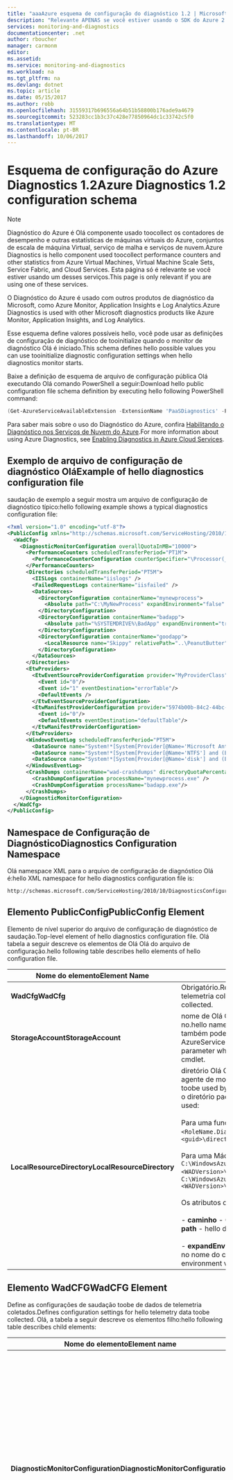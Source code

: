 ```yaml
---
title: "aaaAzure esquema de configuração do diagnóstico 1.2 | Microsoft Docs"
description: "Relevante APENAS se você estiver usando o SDK do Azure 2.5 com Máquinas Virtuais do Azure, conjuntos de dimensionamento de máquinas virtuais, Service Fabric ou Serviços de Nuvem."
services: monitoring-and-diagnostics
documentationcenter: .net
author: rboucher
manager: carmonm
editor: 
ms.assetid: 
ms.service: monitoring-and-diagnostics
ms.workload: na
ms.tgt_pltfrm: na
ms.devlang: dotnet
ms.topic: article
ms.date: 05/15/2017
ms.author: robb
ms.openlocfilehash: 31559317b696556a64b51b58800b176ade9a4679
ms.sourcegitcommit: 523283cc1b3c37c428e77850964dc1c33742c5f0
ms.translationtype: MT
ms.contentlocale: pt-BR
ms.lasthandoff: 10/06/2017
---
```

# <a name="azure-diagnostics-12-configuration-schema"></a><span data-ttu-id="e64ec-103">Esquema de configuração do Azure Diagnostics 1.2</span><span class="sxs-lookup"><span data-stu-id="e64ec-103">Azure Diagnostics 1.2 configuration schema</span></span>
> [!NOTE]
> <span data-ttu-id="e64ec-104">Diagnóstico do Azure é Olá componente usado toocollect os contadores de desempenho e outras estatísticas de máquinas virtuais do Azure, conjuntos de escala de máquina Virtual, serviço de malha e serviços de nuvem.</span><span class="sxs-lookup"><span data-stu-id="e64ec-104">Azure Diagnostics is hello component used toocollect performance counters and other statistics from Azure Virtual Machines, Virtual Machine Scale Sets, Service Fabric, and Cloud Services.</span></span>  <span data-ttu-id="e64ec-105">Esta página só é relevante se você estiver usando um desses serviços.</span><span class="sxs-lookup"><span data-stu-id="e64ec-105">This page is only relevant if you are using one of these services.</span></span>
>

<span data-ttu-id="e64ec-106">O Diagnóstico do Azure é usado com outros produtos de diagnóstico da Microsoft, como Azure Monitor, Application Insights e Log Analytics.</span><span class="sxs-lookup"><span data-stu-id="e64ec-106">Azure Diagnostics is used with other Microsoft diagnostics products like Azure Monitor, Application Insights, and Log Analytics.</span></span>

<span data-ttu-id="e64ec-107">Esse esquema define valores possíveis hello, você pode usar as definições de configuração de diagnóstico de tooinitialize quando o monitor de diagnóstico Olá é iniciado.</span><span class="sxs-lookup"><span data-stu-id="e64ec-107">This schema defines hello possible values you can use tooinitialize diagnostic configuration settings when hello diagnostics monitor starts.</span></span>  


 <span data-ttu-id="e64ec-108">Baixe a definição de esquema de arquivo de configuração pública Olá executando Olá comando PowerShell a seguir:</span><span class="sxs-lookup"><span data-stu-id="e64ec-108">Download hello public configuration file schema definition by executing hello following PowerShell command:</span></span>  

```PowerShell  
(Get-AzureServiceAvailableExtension -ExtensionName 'PaaSDiagnostics' -ProviderNamespace 'Microsoft.Azure.Diagnostics').PublicConfigurationSchema | Out-File –Encoding utf8 -FilePath 'C:\temp\WadConfig.xsd'  
```  

 <span data-ttu-id="e64ec-109">Para saber mais sobre o uso do Diagnóstico do Azure, confira [Habilitando o Diagnóstico nos Serviços de Nuvem do Azure](http://azure.microsoft.com/documentation/articles/cloud-services-dotnet-diagnostics/).</span><span class="sxs-lookup"><span data-stu-id="e64ec-109">For more information about using Azure Diagnostics, see [Enabling Diagnostics in Azure Cloud Services](http://azure.microsoft.com/documentation/articles/cloud-services-dotnet-diagnostics/).</span></span>  

## <a name="example-of-hello-diagnostics-configuration-file"></a><span data-ttu-id="e64ec-110">Exemplo de arquivo de configuração de diagnóstico Olá</span><span class="sxs-lookup"><span data-stu-id="e64ec-110">Example of hello diagnostics configuration file</span></span>  
 <span data-ttu-id="e64ec-111">saudação de exemplo a seguir mostra um arquivo de configuração de diagnóstico típico:</span><span class="sxs-lookup"><span data-stu-id="e64ec-111">hello following example shows a typical diagnostics configuration file:</span></span>  

```xml
<?xml version="1.0" encoding="utf-8"?>  
<PublicConfig xmlns="http://schemas.microsoft.com/ServiceHosting/2010/10/DiagnosticsConfiguration">  
  <WadCfg>  
    <DiagnosticMonitorConfiguration overallQuotaInMB="10000">  
      <PerformanceCounters scheduledTransferPeriod="PT1M">  
        <PerformanceCounterConfiguration counterSpecifier="\Processor(_Total)\% Processor Time" sampleRate="PT1M" unit="percent" />  
      </PerformanceCounters>  
      <Directories scheduledTransferPeriod="PT5M">  
        <IISLogs containerName="iislogs" />  
        <FailedRequestLogs containerName="iisfailed" />  
        <DataSources>  
          <DirectoryConfiguration containerName="mynewprocess">  
            <Absolute path="C:\MyNewProcess" expandEnvironment="false" />  
          </DirectoryConfiguration>  
          <DirectoryConfiguration containerName="badapp">  
            <Absolute path="%SYSTEMDRIVE%\BadApp" expandEnvironment="true" />  
          </DirectoryConfiguration>  
          <DirectoryConfiguration containerName="goodapp">  
            <LocalResource name="Skippy" relativePath="..\PeanutButter"/>  
          </DirectoryConfiguration>  
        </DataSources>  
      </Directories>  
      <EtwProviders>  
        <EtwEventSourceProviderConfiguration provider="MyProviderClass" scheduledTransferPeriod="PT5M">  
          <Event id="0"/>  
          <Event id="1" eventDestination="errorTable"/>  
          <DefaultEvents />  
        </EtwEventSourceProviderConfiguration>  
        <EtwManifestProviderConfiguration provider="5974b00b-84c2-44bc-9e58-3a2451b4e3ad" scheduledTransferLogLevelFilter="Information" scheduledTransferPeriod="PT2M">  
          <Event id="0"/>  
          <DefaultEvents eventDestination="defaultTable"/>  
        </EtwManifestProviderConfiguration>  
      </EtwProviders>  
      <WindowsEventLog scheduledTransferPeriod="PT5M">  
        <DataSource name="System!*[System[Provider[@Name='Microsoft Antimalware']]]"/>  
        <DataSource name="System!*[System[Provider[@Name='NTFS'] and (EventID=55)]]" />  
        <DataSource name="System!*[System[Provider[@Name='disk'] and (EventID=7 or EventID=52 or EventID=55)]]" />  
      </WindowsEventLog>  
      <CrashDumps containerName="wad-crashdumps" directoryQuotaPercentage="30" dumpType="Mini">  
        <CrashDumpConfiguration processName="mynewprocess.exe" />  
        <CrashDumpConfiguration processName="badapp.exe"/>  
      </CrashDumps>  
    </DiagnosticMonitorConfiguration>  
  </WadCfg>  
</PublicConfig>  

```  

## <a name="diagnostics-configuration-namespace"></a><span data-ttu-id="e64ec-112">Namespace de Configuração de Diagnóstico</span><span class="sxs-lookup"><span data-stu-id="e64ec-112">Diagnostics Configuration Namespace</span></span>  
 <span data-ttu-id="e64ec-113">Olá namespace XML para o arquivo de configuração de diagnóstico Olá é:</span><span class="sxs-lookup"><span data-stu-id="e64ec-113">hello XML namespace for hello diagnostics configuration file is:</span></span>  

```  
http://schemas.microsoft.com/ServiceHosting/2010/10/DiagnosticsConfiguration  
```  

## <a name="publicconfig-element"></a><span data-ttu-id="e64ec-114">Elemento PublicConfig</span><span class="sxs-lookup"><span data-stu-id="e64ec-114">PublicConfig Element</span></span>  
 <span data-ttu-id="e64ec-115">Elemento de nível superior do arquivo de configuração de diagnóstico de saudação.</span><span class="sxs-lookup"><span data-stu-id="e64ec-115">Top-level element of hello diagnostics configuration file.</span></span> <span data-ttu-id="e64ec-116">Olá tabela a seguir descreve os elementos de Olá Olá do arquivo de configuração.</span><span class="sxs-lookup"><span data-stu-id="e64ec-116">hello following table describes hello elements of hello configuration file.</span></span>  

|<span data-ttu-id="e64ec-117">Nome do elemento</span><span class="sxs-lookup"><span data-stu-id="e64ec-117">Element Name</span></span>|<span data-ttu-id="e64ec-118">Descrição</span><span class="sxs-lookup"><span data-stu-id="e64ec-118">Description</span></span>|  
|------------------|-----------------|  
|<span data-ttu-id="e64ec-119">**WadCfg**</span><span class="sxs-lookup"><span data-stu-id="e64ec-119">**WadCfg**</span></span>|<span data-ttu-id="e64ec-120">Obrigatório.</span><span class="sxs-lookup"><span data-stu-id="e64ec-120">Required.</span></span> <span data-ttu-id="e64ec-121">Definições de configuração para Olá toobe de dados de telemetria coletados.</span><span class="sxs-lookup"><span data-stu-id="e64ec-121">Configuration settings for hello telemetry data toobe collected.</span></span>|  
|<span data-ttu-id="e64ec-122">**StorageAccount**</span><span class="sxs-lookup"><span data-stu-id="e64ec-122">**StorageAccount**</span></span>|<span data-ttu-id="e64ec-123">nome de Olá Olá armazenamento do Azure toostore Olá de dados de conta no.</span><span class="sxs-lookup"><span data-stu-id="e64ec-123">hello name of hello Azure Storage account toostore hello data in.</span></span> <span data-ttu-id="e64ec-124">Isso também pode ser especificado como um parâmetro ao executar o cmdlet Olá AzureServiceDiagnosticsExtension conjunto.</span><span class="sxs-lookup"><span data-stu-id="e64ec-124">This may also be specified as a parameter when executing hello Set-AzureServiceDiagnosticsExtension cmdlet.</span></span>|  
|<span data-ttu-id="e64ec-125">**LocalResourceDirectory**</span><span class="sxs-lookup"><span data-stu-id="e64ec-125">**LocalResourceDirectory**</span></span>|<span data-ttu-id="e64ec-126">diretório Olá Olá toobe de máquina virtual usada pelo Olá dados de eventos do agente de monitoramento toostore.</span><span class="sxs-lookup"><span data-stu-id="e64ec-126">hello directory on hello virtual machine toobe used by hello Monitoring Agent toostore event data.</span></span> <span data-ttu-id="e64ec-127">Se não for definido, o diretório padrão de saudação é usado:</span><span class="sxs-lookup"><span data-stu-id="e64ec-127">If not set, hello default directory is used:</span></span><br /><br /> <span data-ttu-id="e64ec-128">Para uma função de Trabalho/da Web: `C:\Resources\<guid>\directory\<guid>.<RoleName.DiagnosticStore\`</span><span class="sxs-lookup"><span data-stu-id="e64ec-128">For a Worker/web role: `C:\Resources\<guid>\directory\<guid>.<RoleName.DiagnosticStore\`</span></span><br /><br /> <span data-ttu-id="e64ec-129">Para uma Máquina Virtual: `C:\WindowsAzure\Logs\Plugins\Microsoft.Azure.Diagnostics.IaaSDiagnostics\<WADVersion>\WAD<WADVersion>`</span><span class="sxs-lookup"><span data-stu-id="e64ec-129">For a Virtual Machine: `C:\WindowsAzure\Logs\Plugins\Microsoft.Azure.Diagnostics.IaaSDiagnostics\<WADVersion>\WAD<WADVersion>`</span></span><br /><br /> <span data-ttu-id="e64ec-130">Os atributos obrigatórios são:</span><span class="sxs-lookup"><span data-stu-id="e64ec-130">Required attributes are:</span></span><br /><br /> <span data-ttu-id="e64ec-131">-                      **caminho** - Olá do hello sistema toobe usado pelo diagnóstico do Azure.</span><span class="sxs-lookup"><span data-stu-id="e64ec-131">-                      **path** - hello directory on hello system toobe used by Azure Diagnostics.</span></span><br /><br /> <span data-ttu-id="e64ec-132">-                      **expandEnvironment** -controla se as variáveis de ambiente são expandidas no nome do caminho de saudação.</span><span class="sxs-lookup"><span data-stu-id="e64ec-132">-                      **expandEnvironment** - Controls whether environment variables are expanded in hello path name.</span></span>|  

## <a name="wadcfg-element"></a><span data-ttu-id="e64ec-133">Elemento WadCFG</span><span class="sxs-lookup"><span data-stu-id="e64ec-133">WadCFG Element</span></span>  
<span data-ttu-id="e64ec-134">Define as configurações de saudação toobe de dados de telemetria coletados.</span><span class="sxs-lookup"><span data-stu-id="e64ec-134">Defines configuration settings for hello telemetry data toobe collected.</span></span> <span data-ttu-id="e64ec-135">Olá, a tabela a seguir descreve os elementos filho:</span><span class="sxs-lookup"><span data-stu-id="e64ec-135">hello following table describes child elements:</span></span>  

|<span data-ttu-id="e64ec-136">Nome do elemento</span><span class="sxs-lookup"><span data-stu-id="e64ec-136">Element name</span></span>|<span data-ttu-id="e64ec-137">Descrição</span><span class="sxs-lookup"><span data-stu-id="e64ec-137">Description</span></span>|  
|------------------|-----------------|  
|<span data-ttu-id="e64ec-138">**DiagnosticMonitorConfiguration**</span><span class="sxs-lookup"><span data-stu-id="e64ec-138">**DiagnosticMonitorConfiguration**</span></span>|<span data-ttu-id="e64ec-139">Obrigatório.</span><span class="sxs-lookup"><span data-stu-id="e64ec-139">Required.</span></span> <span data-ttu-id="e64ec-140">Os atributos opcionais são:</span><span class="sxs-lookup"><span data-stu-id="e64ec-140">Optional attributes are:</span></span><br /><br /> <span data-ttu-id="e64ec-141">-                     **overallQuotaInMB** -quantidade máxima de saudação do espaço em disco local que pode ser consumido por Olá vários tipos de dados de diagnóstico coletados pelo diagnóstico do Azure.</span><span class="sxs-lookup"><span data-stu-id="e64ec-141">-                     **overallQuotaInMB** - hello maximum amount of local disk space that may be consumed by hello various types of diagnostic data collected by Azure Diagnostics.</span></span> <span data-ttu-id="e64ec-142">configuração do saudação padrão é 5120MB.</span><span class="sxs-lookup"><span data-stu-id="e64ec-142">hello default setting is 5120MB.</span></span><br /><br /> <span data-ttu-id="e64ec-143">-                     **useProxyServer** -configurar o diagnóstico do Azure toouse Olá servidor proxy conforme definido nas configurações do IE.</span><span class="sxs-lookup"><span data-stu-id="e64ec-143">-                     **useProxyServer** - Configure Azure Diagnostics toouse hello proxy server settings as set in IE settings.</span></span>|  
|<span data-ttu-id="e64ec-144">**CrashDumps**</span><span class="sxs-lookup"><span data-stu-id="e64ec-144">**CrashDumps**</span></span>|<span data-ttu-id="e64ec-145">Habilite a coleta de despejos de memória.</span><span class="sxs-lookup"><span data-stu-id="e64ec-145">Enable collection of crash dumps.</span></span> <span data-ttu-id="e64ec-146">Os atributos opcionais são:</span><span class="sxs-lookup"><span data-stu-id="e64ec-146">Optional attributes are:</span></span><br /><br /> <span data-ttu-id="e64ec-147">-                     **containerName** -nome Olá Olá do contêiner de blob em sua toobe de conta de armazenamento do Azure usado toostore despejos de memória.</span><span class="sxs-lookup"><span data-stu-id="e64ec-147">-                     **containerName** - hello name of hello blob container in your Azure Storage account toobe used toostore crash dumps.</span></span><br /><br /> <span data-ttu-id="e64ec-148">-                     **crashDumpType** -toocollect configura o diagnóstico do Azure ou completo do Mini despejos de memória.</span><span class="sxs-lookup"><span data-stu-id="e64ec-148">-                     **crashDumpType** - Configures Azure Diagnostics toocollect Mini or Full crash dumps.</span></span><br /><br /> <span data-ttu-id="e64ec-149">-                     **directoryQuotaPercentage**-configura a porcentagem de saudação do **overallQuotaInMB** toobe reservado para despejos de memória em Olá VM.</span><span class="sxs-lookup"><span data-stu-id="e64ec-149">-                     **directoryQuotaPercentage**- Configures hello percentage of **overallQuotaInMB** toobe reserved for crash dumps on hello VM.</span></span>|  
|<span data-ttu-id="e64ec-150">**DiagnosticInfrastructureLogs**</span><span class="sxs-lookup"><span data-stu-id="e64ec-150">**DiagnosticInfrastructureLogs**</span></span>|<span data-ttu-id="e64ec-151">Habilite a coleta de logs gerados pelo Diagnóstico do Azure.</span><span class="sxs-lookup"><span data-stu-id="e64ec-151">Enable collection of logs generated by Azure Diagnostics.</span></span> <span data-ttu-id="e64ec-152">Olá logs de infraestrutura de diagnóstico são úteis para solucionar Olá sistema de diagnóstico.</span><span class="sxs-lookup"><span data-stu-id="e64ec-152">hello diagnostic infrastructure logs are useful for troubleshooting hello diagnostics system itself.</span></span> <span data-ttu-id="e64ec-153">Os atributos opcionais são:</span><span class="sxs-lookup"><span data-stu-id="e64ec-153">Optional attributes are:</span></span><br /><br /> <span data-ttu-id="e64ec-154">-                     **scheduledTransferLogLevelFilter** -configura o nível de severidade mínimo Olá Olá logs coletados.</span><span class="sxs-lookup"><span data-stu-id="e64ec-154">-                     **scheduledTransferLogLevelFilter** - Configures hello minimum severity level of hello logs collected.</span></span><br /><br /> <span data-ttu-id="e64ec-155">-                     **scheduledTransferPeriod** -intervalo de saudação entre transferências agendadas toostorage arredondado toohello mais próximo minuto.</span><span class="sxs-lookup"><span data-stu-id="e64ec-155">-                     **scheduledTransferPeriod** - hello interval between scheduled transfers toostorage rounded up toohello nearest minute.</span></span> <span data-ttu-id="e64ec-156">Olá valor é um [XML "Tipo de dados de duração".](http://www.w3schools.com/schema/schema_dtypes_date.asp)</span><span class="sxs-lookup"><span data-stu-id="e64ec-156">hello value is an [XML “Duration Data Type.”](http://www.w3schools.com/schema/schema_dtypes_date.asp)</span></span>|  
|<span data-ttu-id="e64ec-157">**Diretórios**</span><span class="sxs-lookup"><span data-stu-id="e64ec-157">**Directories**</span></span>|<span data-ttu-id="e64ec-158">Habilita Olá coleção de conteúdo de saudação de um diretório, os logs de solicitação de acesso e/ou os logs do IIS com falha do IIS.</span><span class="sxs-lookup"><span data-stu-id="e64ec-158">Enables hello collection of hello contents of a directory, IIS failed access request logs and/or IIS logs.</span></span> <span data-ttu-id="e64ec-159">Atributo opcional:</span><span class="sxs-lookup"><span data-stu-id="e64ec-159">Optional attribute:</span></span><br /><br /> <span data-ttu-id="e64ec-160">**scheduledTransferPeriod** -intervalo de saudação entre transferências agendadas toostorage arredondado toohello mais próximo minuto.</span><span class="sxs-lookup"><span data-stu-id="e64ec-160">**scheduledTransferPeriod** - hello interval between scheduled transfers toostorage rounded up toohello nearest minute.</span></span> <span data-ttu-id="e64ec-161">Olá valor é um [XML "Tipo de dados de duração".](http://www.w3schools.com/schema/schema_dtypes_date.asp)</span><span class="sxs-lookup"><span data-stu-id="e64ec-161">hello value is an [XML “Duration Data Type.”](http://www.w3schools.com/schema/schema_dtypes_date.asp)</span></span>|  
|<span data-ttu-id="e64ec-162">**EtwProviders**</span><span class="sxs-lookup"><span data-stu-id="e64ec-162">**EtwProviders**</span></span>|<span data-ttu-id="e64ec-163">Configura a coleta de eventos ETW do EventSource e/ou os provedores baseados no Manifesto ETW.</span><span class="sxs-lookup"><span data-stu-id="e64ec-163">Configures collection of ETW events from EventSource and/or ETW Manifest based providers.</span></span>|  
|<span data-ttu-id="e64ec-164">**Métricas**</span><span class="sxs-lookup"><span data-stu-id="e64ec-164">**Metrics**</span></span>|<span data-ttu-id="e64ec-165">Esse elemento permite que você toogenerate uma tabela de contador de desempenho é otimizada para consultas rápidas.</span><span class="sxs-lookup"><span data-stu-id="e64ec-165">This element enables you toogenerate a performance counter table that is optimized for fast queries.</span></span> <span data-ttu-id="e64ec-166">Cada contador de desempenho que é definido em Olá **PerformanceCounters** elemento é armazenado na tabela de métricas de saudação na tabela de contador de desempenho toohello adição.</span><span class="sxs-lookup"><span data-stu-id="e64ec-166">Each performance counter that is defined in hello **PerformanceCounters** element is stored in hello Metrics table in addition toohello Performance Counter table.</span></span> <span data-ttu-id="e64ec-167">Atributo obrigatório:</span><span class="sxs-lookup"><span data-stu-id="e64ec-167">Required attribute:</span></span><br /><br /> <span data-ttu-id="e64ec-168">**resourceId** -este é o ID de recurso de saudação do hello Máquina Virtual que você está implantando o diagnóstico do Azure para.</span><span class="sxs-lookup"><span data-stu-id="e64ec-168">**resourceId** - This is hello resource ID of hello Virtual Machine you are deploying Azure Diagnostics to.</span></span> <span data-ttu-id="e64ec-169">Obter Olá **resourceID** de saudação [portal do Azure](https://portal.azure.com).</span><span class="sxs-lookup"><span data-stu-id="e64ec-169">Get hello **resourceID** from hello [Azure portal](https://portal.azure.com).</span></span> <span data-ttu-id="e64ec-170">Selecione **Procurar** -> **Grupos de Recursos** -> **<Nome\>**.</span><span class="sxs-lookup"><span data-stu-id="e64ec-170">Select **Browse** -> **Resource Groups** -> **<Name\>**.</span></span> <span data-ttu-id="e64ec-171">Clique em Olá **propriedades** lado a lado e copie o valor de saudação da saudação **ID** campo.</span><span class="sxs-lookup"><span data-stu-id="e64ec-171">Click hello **Properties** tile and copy hello value from hello **ID** field.</span></span>|  
|<span data-ttu-id="e64ec-172">**PerformanceCounters**</span><span class="sxs-lookup"><span data-stu-id="e64ec-172">**PerformanceCounters**</span></span>|<span data-ttu-id="e64ec-173">Habilita a coleta de saudação de contadores de desempenho.</span><span class="sxs-lookup"><span data-stu-id="e64ec-173">Enables hello collection of performance counters.</span></span> <span data-ttu-id="e64ec-174">Atributo opcional:</span><span class="sxs-lookup"><span data-stu-id="e64ec-174">Optional attribute:</span></span><br /><br /> <span data-ttu-id="e64ec-175">**scheduledTransferPeriod** -intervalo de saudação entre transferências agendadas toostorage arredondado toohello mais próximo minuto.</span><span class="sxs-lookup"><span data-stu-id="e64ec-175">**scheduledTransferPeriod** - hello interval between scheduled transfers toostorage rounded up toohello nearest minute.</span></span> <span data-ttu-id="e64ec-176">O valor é um [XML "Tipo de Dados de Duração".](http://www.w3schools.com/schema/schema_dtypes_date.asp)</span><span class="sxs-lookup"><span data-stu-id="e64ec-176">Value is an [XML “Duration Data Type”.](http://www.w3schools.com/schema/schema_dtypes_date.asp)</span></span>|  
|<span data-ttu-id="e64ec-177">**WindowsEventLog**</span><span class="sxs-lookup"><span data-stu-id="e64ec-177">**WindowsEventLog**</span></span>|<span data-ttu-id="e64ec-178">Habilita a coleta de saudação de Logs de eventos do Windows.</span><span class="sxs-lookup"><span data-stu-id="e64ec-178">Enables hello collection of Windows Event Logs.</span></span> <span data-ttu-id="e64ec-179">Atributo opcional:</span><span class="sxs-lookup"><span data-stu-id="e64ec-179">Optional attribute:</span></span><br /><br /> <span data-ttu-id="e64ec-180">**scheduledTransferPeriod** -intervalo de saudação entre transferências agendadas toostorage arredondado toohello mais próximo minuto.</span><span class="sxs-lookup"><span data-stu-id="e64ec-180">**scheduledTransferPeriod** - hello interval between scheduled transfers toostorage rounded up toohello nearest minute.</span></span> <span data-ttu-id="e64ec-181">O valor é um [XML "Tipo de Dados de Duração".](http://www.w3schools.com/schema/schema_dtypes_date.asp)</span><span class="sxs-lookup"><span data-stu-id="e64ec-181">Value is an [XML “Duration Data Type”.](http://www.w3schools.com/schema/schema_dtypes_date.asp)</span></span>|  

## <a name="crashdumps-element"></a><span data-ttu-id="e64ec-182">Elemento CrashDumps</span><span class="sxs-lookup"><span data-stu-id="e64ec-182">CrashDumps Element</span></span>  
 <span data-ttu-id="e64ec-183">Habilita a coleta de despejos de memória.</span><span class="sxs-lookup"><span data-stu-id="e64ec-183">Enables collection of crash dumps.</span></span> <span data-ttu-id="e64ec-184">Olá, a tabela a seguir descreve os elementos filho:</span><span class="sxs-lookup"><span data-stu-id="e64ec-184">hello following table describes child elements:</span></span>  

|<span data-ttu-id="e64ec-185">Nome do elemento</span><span class="sxs-lookup"><span data-stu-id="e64ec-185">Element Name</span></span>|<span data-ttu-id="e64ec-186">Descrição</span><span class="sxs-lookup"><span data-stu-id="e64ec-186">Description</span></span>|  
|------------------|-----------------|  
|<span data-ttu-id="e64ec-187">**CrashDumpConfiguration**</span><span class="sxs-lookup"><span data-stu-id="e64ec-187">**CrashDumpConfiguration**</span></span>|<span data-ttu-id="e64ec-188">Obrigatório.</span><span class="sxs-lookup"><span data-stu-id="e64ec-188">Required.</span></span> <span data-ttu-id="e64ec-189">Atributo obrigatório:</span><span class="sxs-lookup"><span data-stu-id="e64ec-189">Required attribute:</span></span><br /><br /> <span data-ttu-id="e64ec-190">**processName** - Olá nome do processo de saudação deseja toocollect de diagnóstico do Azure um despejo de memória para.</span><span class="sxs-lookup"><span data-stu-id="e64ec-190">**processName** - hello name of hello process you want Azure Diagnostics toocollect a crash dump for.</span></span>|  
|<span data-ttu-id="e64ec-191">**crashDumpType**</span><span class="sxs-lookup"><span data-stu-id="e64ec-191">**crashDumpType**</span></span>|<span data-ttu-id="e64ec-192">Configura o diagnóstico do Azure toocollect completo ou mini despejos de memória.</span><span class="sxs-lookup"><span data-stu-id="e64ec-192">Configures Azure Diagnostics toocollect mini or full crash dumps.</span></span>|  
|<span data-ttu-id="e64ec-193">**directoryQuotaPercentage**</span><span class="sxs-lookup"><span data-stu-id="e64ec-193">**directoryQuotaPercentage**</span></span>|<span data-ttu-id="e64ec-194">Configura o percentual de saudação do **overallQuotaInMB** toobe reservado para despejos de memória em Olá VM.</span><span class="sxs-lookup"><span data-stu-id="e64ec-194">Configures hello percentage of **overallQuotaInMB** toobe reserved for crash dumps on hello VM.</span></span>|  

## <a name="directories-element"></a><span data-ttu-id="e64ec-195">Elemento Directories</span><span class="sxs-lookup"><span data-stu-id="e64ec-195">Directories Element</span></span>  
 <span data-ttu-id="e64ec-196">Habilita Olá coleção de conteúdo de saudação de um diretório, os logs de solicitação de acesso e/ou os logs do IIS com falha do IIS.</span><span class="sxs-lookup"><span data-stu-id="e64ec-196">Enables hello collection of hello contents of a directory, IIS failed access request logs and/or IIS logs.</span></span> <span data-ttu-id="e64ec-197">Olá, a tabela a seguir descreve os elementos filho:</span><span class="sxs-lookup"><span data-stu-id="e64ec-197">hello following table describes child elements:</span></span>  

|<span data-ttu-id="e64ec-198">Nome do elemento</span><span class="sxs-lookup"><span data-stu-id="e64ec-198">Element Name</span></span>|<span data-ttu-id="e64ec-199">Descrição</span><span class="sxs-lookup"><span data-stu-id="e64ec-199">Description</span></span>|  
|------------------|-----------------|  
|<span data-ttu-id="e64ec-200">**DataSources**</span><span class="sxs-lookup"><span data-stu-id="e64ec-200">**DataSources**</span></span>|<span data-ttu-id="e64ec-201">Uma lista de diretórios toomonitor.</span><span class="sxs-lookup"><span data-stu-id="e64ec-201">A list of directories toomonitor.</span></span>|  
|<span data-ttu-id="e64ec-202">**FailedRequestLogs**</span><span class="sxs-lookup"><span data-stu-id="e64ec-202">**FailedRequestLogs**</span></span>|<span data-ttu-id="e64ec-203">Incluindo esse elemento na configuração de saudação habilita a coleta de logs de aplicativo ou site do IIS tooan solicitações com falha.</span><span class="sxs-lookup"><span data-stu-id="e64ec-203">Including this element in hello configuration enables collection of logs about failed requests tooan IIS site or application.</span></span> <span data-ttu-id="e64ec-204">Você também deve habilitar as opções de rastreamento em **system.WebServer** em **Web.config**.</span><span class="sxs-lookup"><span data-stu-id="e64ec-204">You must also enable tracing options under **system.WebServer** in **Web.config**.</span></span>|  
|<span data-ttu-id="e64ec-205">**IISLogs**</span><span class="sxs-lookup"><span data-stu-id="e64ec-205">**IISLogs**</span></span>|<span data-ttu-id="e64ec-206">Incluindo esse elemento na configuração de saudação habilita a coleta de saudação de logs do IIS:</span><span class="sxs-lookup"><span data-stu-id="e64ec-206">Including this element in hello configuration enables hello collection of IIS logs:</span></span><br /><br /> <span data-ttu-id="e64ec-207">**containerName** -nome Olá Olá do contêiner de blob em sua toobe de conta de armazenamento do Azure usado logs do IIS Olá toostore.</span><span class="sxs-lookup"><span data-stu-id="e64ec-207">**containerName** - hello name of hello blob container in your Azure Storage account toobe used toostore hello IIS logs.</span></span>|  

## <a name="datasources-element"></a><span data-ttu-id="e64ec-208">Elemento DataSources</span><span class="sxs-lookup"><span data-stu-id="e64ec-208">DataSources Element</span></span>  
 <span data-ttu-id="e64ec-209">Uma lista de diretórios toomonitor.</span><span class="sxs-lookup"><span data-stu-id="e64ec-209">A list of directories toomonitor.</span></span> <span data-ttu-id="e64ec-210">Olá, a tabela a seguir descreve os elementos filho:</span><span class="sxs-lookup"><span data-stu-id="e64ec-210">hello following table describes child elements:</span></span>  

|<span data-ttu-id="e64ec-211">Nome do elemento</span><span class="sxs-lookup"><span data-stu-id="e64ec-211">Element Name</span></span>|<span data-ttu-id="e64ec-212">Descrição</span><span class="sxs-lookup"><span data-stu-id="e64ec-212">Description</span></span>|  
|------------------|-----------------|  
|<span data-ttu-id="e64ec-213">**DirectoryConfiguration**</span><span class="sxs-lookup"><span data-stu-id="e64ec-213">**DirectoryConfiguration**</span></span>|<span data-ttu-id="e64ec-214">Obrigatório.</span><span class="sxs-lookup"><span data-stu-id="e64ec-214">Required.</span></span> <span data-ttu-id="e64ec-215">Atributo obrigatório:</span><span class="sxs-lookup"><span data-stu-id="e64ec-215">Required attribute:</span></span><br /><br /> <span data-ttu-id="e64ec-216">**containerName** -nome de Olá Olá do contêiner de blob em seu armazenamento do Azure conta toostore toobe usado arquivos de log de saudação.</span><span class="sxs-lookup"><span data-stu-id="e64ec-216">**containerName** - hello name of hello blob container in your Azure Storage account toobe used toostore hello log files.</span></span>|  

## <a name="directoryconfiguration-element"></a><span data-ttu-id="e64ec-217">Elemento DirectoryConfiguration</span><span class="sxs-lookup"><span data-stu-id="e64ec-217">DirectoryConfiguration Element</span></span>  
 <span data-ttu-id="e64ec-218">**DirectoryConfiguration** pode incluir qualquer Olá **absoluto** ou **LocalResource** elemento, mas não ambos.</span><span class="sxs-lookup"><span data-stu-id="e64ec-218">**DirectoryConfiguration** may include either hello **Absolute** or **LocalResource** element but not both.</span></span> <span data-ttu-id="e64ec-219">Olá, a tabela a seguir descreve os elementos filho:</span><span class="sxs-lookup"><span data-stu-id="e64ec-219">hello following table describes child elements:</span></span>  

|<span data-ttu-id="e64ec-220">Nome do elemento</span><span class="sxs-lookup"><span data-stu-id="e64ec-220">Element Name</span></span>|<span data-ttu-id="e64ec-221">Descrição</span><span class="sxs-lookup"><span data-stu-id="e64ec-221">Description</span></span>|  
|------------------|-----------------|  
|<span data-ttu-id="e64ec-222">**Absolute**</span><span class="sxs-lookup"><span data-stu-id="e64ec-222">**Absolute**</span></span>|<span data-ttu-id="e64ec-223">Olá caminho absoluto toohello diretório toomonitor.</span><span class="sxs-lookup"><span data-stu-id="e64ec-223">hello absolute path toohello directory toomonitor.</span></span> <span data-ttu-id="e64ec-224">Olá seguintes atributos é necessário:</span><span class="sxs-lookup"><span data-stu-id="e64ec-224">hello following attributes are required:</span></span><br /><br /> <span data-ttu-id="e64ec-225">-                     **Caminho** -Olá caminho absoluto toohello diretório toomonitor.</span><span class="sxs-lookup"><span data-stu-id="e64ec-225">-                     **Path** - hello absolute path toohello directory toomonitor.</span></span><br /><br /> <span data-ttu-id="e64ec-226">-                      **expandEnvironment** - configura se as variáveis de ambiente em Path são expandidas ou não.</span><span class="sxs-lookup"><span data-stu-id="e64ec-226">-                      **expandEnvironment** - Configures whether environment variables in Path are expanded.</span></span>|  
|<span data-ttu-id="e64ec-227">**LocalResource**</span><span class="sxs-lookup"><span data-stu-id="e64ec-227">**LocalResource**</span></span>|<span data-ttu-id="e64ec-228">Olá toomonitor do caminho relativo tooa recurso local.</span><span class="sxs-lookup"><span data-stu-id="e64ec-228">hello path relative tooa local resource toomonitor.</span></span> <span data-ttu-id="e64ec-229">Os atributos obrigatórios são:</span><span class="sxs-lookup"><span data-stu-id="e64ec-229">Required attributes are:</span></span><br /><br /> <span data-ttu-id="e64ec-230">-                     **Nome** -Olá recurso local que contém a saudação diretório toomonitor</span><span class="sxs-lookup"><span data-stu-id="e64ec-230">-                     **Name** - hello local resource that contains hello directory toomonitor</span></span><br /><br /> <span data-ttu-id="e64ec-231">-                     **relativePath** -Olá tooName relativo de caminho que contém a saudação diretório toomonitor</span><span class="sxs-lookup"><span data-stu-id="e64ec-231">-                     **relativePath** - hello path relative tooName that contains hello directory toomonitor</span></span>|  

## <a name="etwproviders-element"></a><span data-ttu-id="e64ec-232">Elemento EtwProviders</span><span class="sxs-lookup"><span data-stu-id="e64ec-232">EtwProviders Element</span></span>  
 <span data-ttu-id="e64ec-233">Configura a coleta de eventos ETW do EventSource e/ou os provedores baseados no Manifesto ETW.</span><span class="sxs-lookup"><span data-stu-id="e64ec-233">Configures collection of ETW events from EventSource and/or ETW Manifest based providers.</span></span> <span data-ttu-id="e64ec-234">Olá, a tabela a seguir descreve os elementos filho:</span><span class="sxs-lookup"><span data-stu-id="e64ec-234">hello following table describes child elements:</span></span>  

|<span data-ttu-id="e64ec-235">Nome do elemento</span><span class="sxs-lookup"><span data-stu-id="e64ec-235">Element Name</span></span>|<span data-ttu-id="e64ec-236">Descrição</span><span class="sxs-lookup"><span data-stu-id="e64ec-236">Description</span></span>|  
|------------------|-----------------|  
|<span data-ttu-id="e64ec-237">**EtwEventSourceProviderConfiguration**</span><span class="sxs-lookup"><span data-stu-id="e64ec-237">**EtwEventSourceProviderConfiguration**</span></span>|<span data-ttu-id="e64ec-238">Configura a coleta de eventos gerados desde a [classe EventSource](http://msdn.microsoft.com/library/system.diagnostics.tracing.eventsource\(v=vs.110\).aspx).</span><span class="sxs-lookup"><span data-stu-id="e64ec-238">Configures collection of events generated from [EventSource Class](http://msdn.microsoft.com/library/system.diagnostics.tracing.eventsource\(v=vs.110\).aspx).</span></span> <span data-ttu-id="e64ec-239">Atributo obrigatório:</span><span class="sxs-lookup"><span data-stu-id="e64ec-239">Required attribute:</span></span><br /><br /> <span data-ttu-id="e64ec-240">**provedor** -nome da classe de saudação do evento de EventSource hello.</span><span class="sxs-lookup"><span data-stu-id="e64ec-240">**provider** - hello class name of hello EventSource event.</span></span><br /><br /> <span data-ttu-id="e64ec-241">Os atributos opcionais são:</span><span class="sxs-lookup"><span data-stu-id="e64ec-241">Optional attributes are:</span></span><br /><br /> <span data-ttu-id="e64ec-242">-                     **scheduledTransferLogLevelFilter** -Olá conta de armazenamento de tooyour de tootransfer nível de severidade mínimo.</span><span class="sxs-lookup"><span data-stu-id="e64ec-242">-                     **scheduledTransferLogLevelFilter** - hello minimum severity level tootransfer tooyour storage account.</span></span><br /><br /> <span data-ttu-id="e64ec-243">-                     **scheduledTransferPeriod** -intervalo de saudação entre transferências agendadas toostorage arredondado toohello mais próximo minuto.</span><span class="sxs-lookup"><span data-stu-id="e64ec-243">-                     **scheduledTransferPeriod** - hello interval between scheduled transfers toostorage rounded up toohello nearest minute.</span></span> <span data-ttu-id="e64ec-244">O valor é um [XML Tipo de Dados de Duração](http://www.w3schools.com/schema/schema_dtypes_date.asp).</span><span class="sxs-lookup"><span data-stu-id="e64ec-244">Value is an [XML Duration Data Type](http://www.w3schools.com/schema/schema_dtypes_date.asp).</span></span>|  
|<span data-ttu-id="e64ec-245">**EtwManifestProviderConfiguration**</span><span class="sxs-lookup"><span data-stu-id="e64ec-245">**EtwManifestProviderConfiguration**</span></span>|<span data-ttu-id="e64ec-246">Atributo obrigatório:</span><span class="sxs-lookup"><span data-stu-id="e64ec-246">Required attribute:</span></span><br /><br /> <span data-ttu-id="e64ec-247">**provedor** -Olá GUID do provedor de eventos de saudação</span><span class="sxs-lookup"><span data-stu-id="e64ec-247">**provider** - hello GUID of hello event provider</span></span><br /><br /> <span data-ttu-id="e64ec-248">Os atributos opcionais são:</span><span class="sxs-lookup"><span data-stu-id="e64ec-248">Optional attributes are:</span></span><br /><br /> <span data-ttu-id="e64ec-249">- **scheduledTransferLogLevelFilter** -Olá conta de armazenamento de tooyour de tootransfer nível de severidade mínimo.</span><span class="sxs-lookup"><span data-stu-id="e64ec-249">- **scheduledTransferLogLevelFilter** - hello minimum severity level tootransfer tooyour storage account.</span></span><br /><br /> <span data-ttu-id="e64ec-250">-                     **scheduledTransferPeriod** -intervalo de saudação entre transferências agendadas toostorage arredondado toohello mais próximo minuto.</span><span class="sxs-lookup"><span data-stu-id="e64ec-250">-                     **scheduledTransferPeriod** - hello interval between scheduled transfers toostorage rounded up toohello nearest minute.</span></span> <span data-ttu-id="e64ec-251">O valor é um [XML Tipo de Dados de Duração](http://www.w3schools.com/schema/schema_dtypes_date.asp).</span><span class="sxs-lookup"><span data-stu-id="e64ec-251">Value is an [XML Duration Data Type](http://www.w3schools.com/schema/schema_dtypes_date.asp).</span></span>|  

## <a name="etweventsourceproviderconfiguration-element"></a><span data-ttu-id="e64ec-252">Elemento EtwEventSourceProviderConfiguration</span><span class="sxs-lookup"><span data-stu-id="e64ec-252">EtwEventSourceProviderConfiguration Element</span></span>  
 <span data-ttu-id="e64ec-253">Configura a coleta de eventos gerados desde a [classe EventSource](http://msdn.microsoft.com/library/system.diagnostics.tracing.eventsource\(v=vs.110\).aspx).</span><span class="sxs-lookup"><span data-stu-id="e64ec-253">Configures collection of events generated from [EventSource Class](http://msdn.microsoft.com/library/system.diagnostics.tracing.eventsource\(v=vs.110\).aspx).</span></span> <span data-ttu-id="e64ec-254">Olá, a tabela a seguir descreve os elementos filho:</span><span class="sxs-lookup"><span data-stu-id="e64ec-254">hello following table describes child elements:</span></span>  

|<span data-ttu-id="e64ec-255">Nome do elemento</span><span class="sxs-lookup"><span data-stu-id="e64ec-255">Element Name</span></span>|<span data-ttu-id="e64ec-256">Descrição</span><span class="sxs-lookup"><span data-stu-id="e64ec-256">Description</span></span>|  
|------------------|-----------------|  
|<span data-ttu-id="e64ec-257">**DefaultEvents**</span><span class="sxs-lookup"><span data-stu-id="e64ec-257">**DefaultEvents**</span></span>|<span data-ttu-id="e64ec-258">Atributo opcional:</span><span class="sxs-lookup"><span data-stu-id="e64ec-258">Optional attribute:</span></span><br /><br /> <span data-ttu-id="e64ec-259">**eventDestination** - Olá nome hello toostore Olá eventos de tabela em</span><span class="sxs-lookup"><span data-stu-id="e64ec-259">**eventDestination** - hello name of hello table toostore hello events in</span></span>|  
|<span data-ttu-id="e64ec-260">**Evento**</span><span class="sxs-lookup"><span data-stu-id="e64ec-260">**Event**</span></span>|<span data-ttu-id="e64ec-261">Atributo obrigatório:</span><span class="sxs-lookup"><span data-stu-id="e64ec-261">Required attribute:</span></span><br /><br /> <span data-ttu-id="e64ec-262">**ID** -id de saudação do evento de saudação.</span><span class="sxs-lookup"><span data-stu-id="e64ec-262">**id** - hello id of hello event.</span></span><br /><br /> <span data-ttu-id="e64ec-263">Atributo opcional:</span><span class="sxs-lookup"><span data-stu-id="e64ec-263">Optional attribute:</span></span><br /><br /> <span data-ttu-id="e64ec-264">**eventDestination** - Olá nome hello toostore Olá eventos de tabela em</span><span class="sxs-lookup"><span data-stu-id="e64ec-264">**eventDestination** - hello name of hello table toostore hello events in</span></span>|  

## <a name="etwmanifestproviderconfiguration-element"></a><span data-ttu-id="e64ec-265">Elemento EtwManifestProviderConfiguration</span><span class="sxs-lookup"><span data-stu-id="e64ec-265">EtwManifestProviderConfiguration Element</span></span>  
 <span data-ttu-id="e64ec-266">Olá, a tabela a seguir descreve os elementos filho:</span><span class="sxs-lookup"><span data-stu-id="e64ec-266">hello following table describes child elements:</span></span>  

|<span data-ttu-id="e64ec-267">Nome do elemento</span><span class="sxs-lookup"><span data-stu-id="e64ec-267">Element Name</span></span>|<span data-ttu-id="e64ec-268">Descrição</span><span class="sxs-lookup"><span data-stu-id="e64ec-268">Description</span></span>|  
|------------------|-----------------|  
|<span data-ttu-id="e64ec-269">**DefaultEvents**</span><span class="sxs-lookup"><span data-stu-id="e64ec-269">**DefaultEvents**</span></span>|<span data-ttu-id="e64ec-270">Atributo opcional:</span><span class="sxs-lookup"><span data-stu-id="e64ec-270">Optional attribute:</span></span><br /><br /> <span data-ttu-id="e64ec-271">**eventDestination** - Olá nome hello toostore Olá eventos de tabela em</span><span class="sxs-lookup"><span data-stu-id="e64ec-271">**eventDestination** - hello name of hello table toostore hello events in</span></span>|  
|<span data-ttu-id="e64ec-272">**Evento**</span><span class="sxs-lookup"><span data-stu-id="e64ec-272">**Event**</span></span>|<span data-ttu-id="e64ec-273">Atributo obrigatório:</span><span class="sxs-lookup"><span data-stu-id="e64ec-273">Required attribute:</span></span><br /><br /> <span data-ttu-id="e64ec-274">**ID** -id de saudação do evento de saudação.</span><span class="sxs-lookup"><span data-stu-id="e64ec-274">**id** - hello id of hello event.</span></span><br /><br /> <span data-ttu-id="e64ec-275">Atributo opcional:</span><span class="sxs-lookup"><span data-stu-id="e64ec-275">Optional attribute:</span></span><br /><br /> <span data-ttu-id="e64ec-276">**eventDestination** - Olá nome hello toostore Olá eventos de tabela em</span><span class="sxs-lookup"><span data-stu-id="e64ec-276">**eventDestination** - hello name of hello table toostore hello events in</span></span>|  

## <a name="metrics-element"></a><span data-ttu-id="e64ec-277">Elemento Metrics</span><span class="sxs-lookup"><span data-stu-id="e64ec-277">Metrics Element</span></span>  
 <span data-ttu-id="e64ec-278">Permite que você toogenerate uma tabela de contador de desempenho é otimizada para consultas rápidas.</span><span class="sxs-lookup"><span data-stu-id="e64ec-278">Enables you toogenerate a performance counter table that is optimized for fast queries.</span></span> <span data-ttu-id="e64ec-279">Olá, a tabela a seguir descreve os elementos filho:</span><span class="sxs-lookup"><span data-stu-id="e64ec-279">hello following table describes child elements:</span></span>  

|<span data-ttu-id="e64ec-280">Nome do elemento</span><span class="sxs-lookup"><span data-stu-id="e64ec-280">Element Name</span></span>|<span data-ttu-id="e64ec-281">Descrição</span><span class="sxs-lookup"><span data-stu-id="e64ec-281">Description</span></span>|  
|------------------|-----------------|  
|<span data-ttu-id="e64ec-282">**MetricAggregation**</span><span class="sxs-lookup"><span data-stu-id="e64ec-282">**MetricAggregation**</span></span>|<span data-ttu-id="e64ec-283">Atributo obrigatório:</span><span class="sxs-lookup"><span data-stu-id="e64ec-283">Required attribute:</span></span><br /><br /> <span data-ttu-id="e64ec-284">**scheduledTransferPeriod** -intervalo de saudação entre transferências agendadas toostorage arredondado toohello mais próximo minuto.</span><span class="sxs-lookup"><span data-stu-id="e64ec-284">**scheduledTransferPeriod** - hello interval between scheduled transfers toostorage rounded up toohello nearest minute.</span></span> <span data-ttu-id="e64ec-285">O valor é um [XML Tipo de Dados de Duração](http://www.w3schools.com/schema/schema_dtypes_date.asp).</span><span class="sxs-lookup"><span data-stu-id="e64ec-285">Value is an [XML Duration Data Type](http://www.w3schools.com/schema/schema_dtypes_date.asp).</span></span>|  

## <a name="performancecounters-element"></a><span data-ttu-id="e64ec-286">Elemento PerformanceCounters</span><span class="sxs-lookup"><span data-stu-id="e64ec-286">PerformanceCounters Element</span></span>  
 <span data-ttu-id="e64ec-287">Habilita a coleta de saudação de contadores de desempenho.</span><span class="sxs-lookup"><span data-stu-id="e64ec-287">Enables hello collection of performance counters.</span></span> <span data-ttu-id="e64ec-288">Olá, a tabela a seguir descreve os elementos filho:</span><span class="sxs-lookup"><span data-stu-id="e64ec-288">hello following table describes child elements:</span></span>  

|<span data-ttu-id="e64ec-289">Nome do elemento</span><span class="sxs-lookup"><span data-stu-id="e64ec-289">Element Name</span></span>|<span data-ttu-id="e64ec-290">Descrição</span><span class="sxs-lookup"><span data-stu-id="e64ec-290">Description</span></span>|  
|------------------|-----------------|  
|<span data-ttu-id="e64ec-291">**PerformanceCounterConfiguration**</span><span class="sxs-lookup"><span data-stu-id="e64ec-291">**PerformanceCounterConfiguration**</span></span>|<span data-ttu-id="e64ec-292">Olá seguintes atributos é necessário:</span><span class="sxs-lookup"><span data-stu-id="e64ec-292">hello following attributes are required:</span></span><br /><br /> <span data-ttu-id="e64ec-293">-                     **counterSpecifier** - Olá nome saudação do contador de desempenho.</span><span class="sxs-lookup"><span data-stu-id="e64ec-293">-                     **counterSpecifier** - hello name of hello performance counter.</span></span> <span data-ttu-id="e64ec-294">Por exemplo: `\Processor(_Total)\% Processor Time`.</span><span class="sxs-lookup"><span data-stu-id="e64ec-294">For example, `\Processor(_Total)\% Processor Time`.</span></span> <span data-ttu-id="e64ec-295">tooget uma lista de contadores de desempenho em seu host que execute o comando Olá `typeperf`.</span><span class="sxs-lookup"><span data-stu-id="e64ec-295">tooget a list of performance counters on your host run hello command `typeperf`.</span></span><br /><br /> <span data-ttu-id="e64ec-296">-                     **sampleRate** -frequência hello contador deve ser testado.</span><span class="sxs-lookup"><span data-stu-id="e64ec-296">-                     **sampleRate** - How often hello counter should be sampled.</span></span><br /><br /> <span data-ttu-id="e64ec-297">Atributo opcional:</span><span class="sxs-lookup"><span data-stu-id="e64ec-297">Optional attribute:</span></span><br /><br /> <span data-ttu-id="e64ec-298">**unidade** -unidade de medida de contador de saudação de saudação.</span><span class="sxs-lookup"><span data-stu-id="e64ec-298">**unit** - hello unit of measure of hello counter.</span></span>|  

## <a name="performancecounterconfiguration-element"></a><span data-ttu-id="e64ec-299">Elemento PerformanceCounterConfiguration</span><span class="sxs-lookup"><span data-stu-id="e64ec-299">PerformanceCounterConfiguration Element</span></span>  
 <span data-ttu-id="e64ec-300">Olá, a tabela a seguir descreve os elementos filho:</span><span class="sxs-lookup"><span data-stu-id="e64ec-300">hello following table describes child elements:</span></span>  

|<span data-ttu-id="e64ec-301">Nome do elemento</span><span class="sxs-lookup"><span data-stu-id="e64ec-301">Element Name</span></span>|<span data-ttu-id="e64ec-302">Descrição</span><span class="sxs-lookup"><span data-stu-id="e64ec-302">Description</span></span>|  
|------------------|-----------------|  
|<span data-ttu-id="e64ec-303">**anotação**</span><span class="sxs-lookup"><span data-stu-id="e64ec-303">**annotation**</span></span>|<span data-ttu-id="e64ec-304">Atributo obrigatório:</span><span class="sxs-lookup"><span data-stu-id="e64ec-304">Required attribute:</span></span><br /><br /> <span data-ttu-id="e64ec-305">**displayName** -nome para exibição para o contador de saudação Olá</span><span class="sxs-lookup"><span data-stu-id="e64ec-305">**displayName** - hello display name for hello counter</span></span><br /><br /> <span data-ttu-id="e64ec-306">Atributo opcional:</span><span class="sxs-lookup"><span data-stu-id="e64ec-306">Optional attribute:</span></span><br /><br /> <span data-ttu-id="e64ec-307">**localidade** -Olá toouse localidade ao exibir o nome do contador Olá</span><span class="sxs-lookup"><span data-stu-id="e64ec-307">**locale** - hello locale toouse when displaying hello counter name</span></span>|  

## <a name="windowseventlog-element"></a><span data-ttu-id="e64ec-308">Elemento WindowsEventLog</span><span class="sxs-lookup"><span data-stu-id="e64ec-308">WindowsEventLog Element</span></span>  
 <span data-ttu-id="e64ec-309">Olá, a tabela a seguir descreve os elementos filho:</span><span class="sxs-lookup"><span data-stu-id="e64ec-309">hello following table describes child elements:</span></span>  

|<span data-ttu-id="e64ec-310">Nome do elemento</span><span class="sxs-lookup"><span data-stu-id="e64ec-310">Element Name</span></span>|<span data-ttu-id="e64ec-311">Descrição</span><span class="sxs-lookup"><span data-stu-id="e64ec-311">Description</span></span>|  
|------------------|-----------------|  
|<span data-ttu-id="e64ec-312">**DataSource**</span><span class="sxs-lookup"><span data-stu-id="e64ec-312">**DataSource**</span></span>|<span data-ttu-id="e64ec-313">toocollect de logs de eventos do Windows Hello.</span><span class="sxs-lookup"><span data-stu-id="e64ec-313">hello Windows Event logs toocollect.</span></span> <span data-ttu-id="e64ec-314">Atributo obrigatório:</span><span class="sxs-lookup"><span data-stu-id="e64ec-314">Required attribute:</span></span><br /><br /> <span data-ttu-id="e64ec-315">**nome** -coletados de consulta do XPath Olá descrevendo toobe de eventos do windows hello.</span><span class="sxs-lookup"><span data-stu-id="e64ec-315">**name** - hello XPath query describing hello windows events toobe collected.</span></span> <span data-ttu-id="e64ec-316">Por exemplo:</span><span class="sxs-lookup"><span data-stu-id="e64ec-316">For example:</span></span><br /><br /> `Application!*[System[(Level >= 3)]], System!*[System[(Level <=3)]], System!*[System[Provider[@Name='Microsoft Antimalware']]], Security!*[System[(Level >= 3]]`<br /><br /> <span data-ttu-id="e64ec-317">toocollect todos os eventos, especifique "*".</span><span class="sxs-lookup"><span data-stu-id="e64ec-317">toocollect all events, specify “*”.</span></span>|
